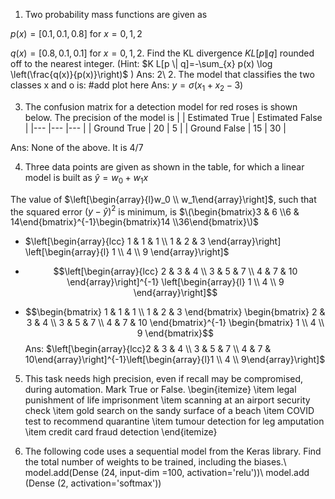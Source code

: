 1. Two probability mass functions are given as

$p(x)=[0.1,0.1,0.8]$ for $x=0,1,2$

$q(x)=[0.8,0.1,0.1]$ for $x=0,1,2$.
Find the $\mathrm{KL}$ divergence $K L[p \| q]$ rounded off to the nearest integer. (Hint: $K L[p \| q]=-\sum_{x} p(x) \log \left(\frac{q(x)}{p(x)}\right)$ )
Ans: 2\\
2. The model that classifies the two classes x and o  is:
#add plot here
Ans: $y=\sigma\left(x_{1}+x_{2}-3\right)$

3. The confusion matrix for a detection model for red roses is shown below. The precision of the model is
|  	| Estimated True 	| Estimated False 	|
|---	|---	|---	|
| Ground True 	| 20 	| 5 	|
| Ground False 	| 15 	| 30 	|

Ans: None of the above. It is $4 / 7$

4. Three data points are given as shown in the table, for which a linear model is built as
$\hat{y}=w_0+w_1 x$

The value of $\left[\begin{array}{l}w_0 \\ w_1\end{array}\right]$, such that the squared error $(y-\hat{y})^2$ is minimum, is
$\(\begin{bmatrix}3 & 6 \\6 & 14\end{bmatrix}^{-1}\begin{bmatrix}14 \\36\end{bmatrix}\)$
  - $\left[\begin{array}{lcc}
1 & 1 & 1 \\
1 & 2 & 3
\end{array}\right]
\left[\begin{array}{l}
1 \\
4 \\
9
\end{array}\right]$

  - $$\left[\begin{array}{lcc}
2 & 3 & 4 \\
3 & 5 & 7 \\
4 & 7 & 10
\end{array}\right]^{-1}
\left[\begin{array}{l}
1 \\
4 \\
9
\end{array}\right]$$

  - $$\begin{bmatrix}
1 & 1 & 1 \\
1 & 2 & 3
\end{bmatrix}
\begin{bmatrix}
2 & 3 & 4 \\
3 & 5 & 7 \\
4 & 7 & 10
\end{bmatrix}^{-1}
\begin{bmatrix}
1 \\
4 \\
9
\end{bmatrix}$$
Ans: $\left[\begin{array}{lcc}2 & 3 & 4 \\ 3 & 5 & 7 \\ 4 & 7 & 10\end{array}\right]^{-1}\left[\begin{array}{l}1 \\ 4 \\ 9\end{array}\right]$

5. This task needs high precision, even if recall may be compromised, during automation. Mark True or False.
\begin{itemize}
    \item legal punishment of life imprisonment
    \item scanning at an airport security check
    \item gold search on the sandy surface of a beach
    \item COVID test to recommend quarantine
    \item tumour detection for leg amputation
    \item credit card fraud detection
\end{itemize}

6. The following code uses a sequential model from the Keras library. Find the total number of weights to be trained, including the biases.\\
model.add(Dense (24, input-dim =100, activation='relu'))\\
model.add (Dense (2, activation='softmax'))
